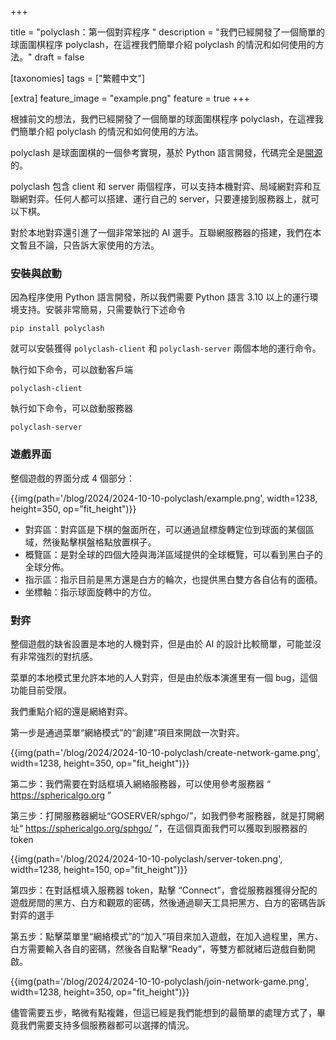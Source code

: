 +++

title = "polyclash：第一個對弈程序 "
description = "我們已經開發了一個簡單的球面圍棋程序 polyclash，在這裡我們簡單介紹 polyclash 的情況和如何使用的方法。"
draft = false

[taxonomies]
tags = ["繁體中文"]

[extra]
feature_image = "example.png"
feature = true
+++

根據前文的想法，我們已經開發了一個簡單的球面圍棋程序 polyclash，在這裡我們簡單介紹 polyclash 的情況和如何使用的方法。

polyclash 是球面圍棋的一個參考實現，基於 Python 語言開發，代碼完全是[開源](https://github.com/spherical-go/polyclash)的。

polyclash 包含 client 和 server 兩個程序，可以支持本機對弈、局域網對弈和互聯網對弈。任何人都可以搭建、運行自己的 server，只要連接到服務器上，就可以下棋。

對於本地對弈還引進了一個非常笨拙的 AI 選手。互聯網服務器的搭建，我們在本文暫且不論，只告訴大家使用的方法。

### 安裝與啟動

因為程序使用 Python 語言開發，所以我們需要 Python 語言 3.10 以上的運行環境支持。安裝非常簡易，只需要執行下述命令

```
pip install polyclash
```

就可以安裝獲得 `polyclash-client` 和 `polyclash-server` 兩個本地的運行命令。

執行如下命令，可以啟動客戶端

```
polyclash-client
```

執行如下命令，可以啟動服務器

```
polyclash-server
```


### 遊戲界面

整個遊戲的界面分成 4 個部分：

{{img(path='/blog/2024/2024-10-10-polyclash/example.png', width=1238, height=350, op="fit_height")}}

* 對弈區：對弈區是下棋的盤面所在，可以通過鼠標旋轉定位到球面的某個區域，然後點擊棋盤格點放置棋子。
* 概覽區：是對全球的四個大陸與海洋區域提供的全球概覽，可以看到黑白子的全球分佈。
* 指示區：指示目前是黑方還是白方的輪次，也提供黑白雙方各自佔有的面積。
* 坐標軸：指示球面旋轉中的方位。

### 對弈

整個遊戲的缺省設置是本地的人機對弈，但是由於 AI 的設計比較簡單，可能並沒有非常強烈的對抗感。

菜單的本地模式里允許本地的人人對弈，但是由於版本演進里有一個 bug，這個功能目前受限。

我們重點介紹的還是網絡對弈。

第一步是通過菜單“網絡模式”的“創建”項目來開啟一次對弈。

{{img(path='/blog/2024/2024-10-10-polyclash/create-network-game.png', width=1238, height=350, op="fit_height")}}

第二步：我們需要在對話框填入網絡服務器，可以使用參考服務器 “ https://sphericalgo.org ”

第三步：打開服務器網址“GOSERVER/sphgo/”，如我們參考服務器，就是打開網址“ https://sphericalgo.org/sphgo/ ”，在這個頁面我們可以獲取到服務器的 token

{{img(path='/blog/2024/2024-10-10-polyclash/server-token.png', width=1238, height=150, op="fit_height")}}

第四步：在對話框填入服務器 token，點擊 “Connect”，會從服務器獲得分配的遊戲房間的黑方、白方和觀眾的密碼，然後通過聊天工具把黑方、白方的密碼告訴對弈的選手

第五步：點擊菜單里“網絡模式”的“加入”項目來加入遊戲，在加入過程里，黑方、白方需要輸入各自的密碼，然後各自點擊“Ready”，等雙方都就緒后遊戲自動開啟。

{{img(path='/blog/2024/2024-10-10-polyclash/join-network-game.png', width=1238, height=350, op="fit_height")}}

儘管需要五步，略微有點複雜，但這已經是我們能想到的最簡單的處理方式了，畢竟我們需要支持多個服務器都可以選擇的情況。